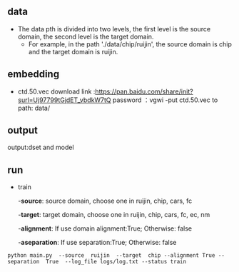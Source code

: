 ## data
- The data pth is divided into two levels, the first level is the source domain, the second level is the target domain.
    - For example, in the path './data/chip/ruijin', the source domain is chip and the target domain is ruijin.

## embedding
- ctd.50.vec download link :https://pan.baidu.com/share/init?surl=Uj97799tGjdET_vbdkW7tQ password ：vgwi
    -put ctd.50.vec to path: data/

## output
output:dset and model
  
## run
- train  

    -**source**: source domain, choose one in ruijin, chip, cars, fc    
    
    -**target**: target domain, choose one in  ruijin, chip, cars, fc, ec, nm 
    
    -**alignment**: If use domain alignment:True; Otherwise: false
    
    -**aseparation**: If use separation:True; Otherwise: false 
    
  
 ```
 python main.py  --source  ruijin  --target  chip --alignment True --separation  True  --log_file logs/log.txt --status train
 ```
  
